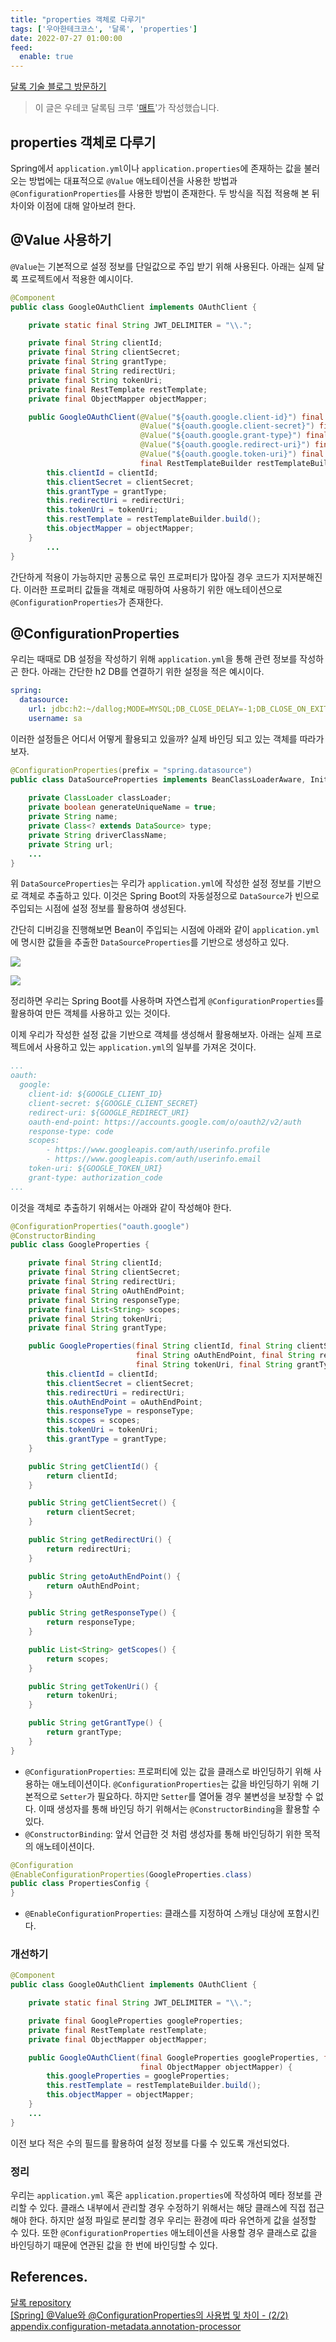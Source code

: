 ```yaml
---
title: "properties 객체로 다루기"
tags: ['우아한테크코스', '달록', 'properties']
date: 2022-07-27 01:00:00
feed:
  enable: true
---
```


[달록 기술 블로그 방문하기](https://dallog.github.io)

> 이 글은 우테코 달록팀 크루 '[매트](https://github.com/hyeonic)'가 작성했습니다.

## properties 객체로 다루기

Spring에서 `application.yml`이나 `application.properties`에 존재하는 값을 불러오는 방법에는 대표적으로 `@Value` 애노테이션을 사용한 방법과 `@ConfigurationProperties`를 사용한 방법이 존재한다. 두 방식을 직접 적용해 본 뒤 차이와 이점에 대해 알아보려 한다.

## @Value 사용하기

`@Value`는 기본적으로 설정 정보를 단일값으로 주입 받기 위해 사용된다. 아래는 실제 달록 프로젝트에서 적용한 예시이다.

```java
@Component
public class GoogleOAuthClient implements OAuthClient {

    private static final String JWT_DELIMITER = "\\.";

    private final String clientId;
    private final String clientSecret;
    private final String grantType;
    private final String redirectUri;
    private final String tokenUri;
    private final RestTemplate restTemplate;
    private final ObjectMapper objectMapper;

    public GoogleOAuthClient(@Value("${oauth.google.client-id}") final String clientId,
                             @Value("${oauth.google.client-secret}") final String clientSecret,
                             @Value("${oauth.google.grant-type}") final String grantType,
                             @Value("${oauth.google.redirect-uri}") final String redirectUri,
                             @Value("${oauth.google.token-uri}") final String tokenUri,
                             final RestTemplateBuilder restTemplateBuilder, final ObjectMapper objectMapper) {
        this.clientId = clientId;
        this.clientSecret = clientSecret;
        this.grantType = grantType;
        this.redirectUri = redirectUri;
        this.tokenUri = tokenUri;
        this.restTemplate = restTemplateBuilder.build();
        this.objectMapper = objectMapper;
    }
		...
}
```

간단하게 적용이 가능하지만 공통으로 묶인 프로퍼티가 많아질 경우 코드가 지저분해진다. 이러한 프로퍼티 값들을 객체로 매핑하여 사용하기 위한 애노테이션으로 `@ConfigurationProperties`가 존재한다.

## @ConfigurationProperties

우리는 때때로 DB 설정을 작성하기 위해 `application.yml`을 통해 관련 정보를 작성하곤 한다. 아래는 간단한 h2 DB를 연결하기 위한 설정을 적은 예시이다.

```yaml
spring:
  datasource:
    url: jdbc:h2:~/dallog;MODE=MYSQL;DB_CLOSE_DELAY=-1;DB_CLOSE_ON_EXIT=FALSE
    username: sa
```

이러한 설정들은 어디서 어떻게 활용되고 있을까? 실제 바인딩 되고 있는 객체를 따라가보자.

```java
@ConfigurationProperties(prefix = "spring.datasource")
public class DataSourceProperties implements BeanClassLoaderAware, InitializingBean {
	
    private ClassLoader classLoader;
    private boolean generateUniqueName = true;
	private String name;
	private Class<? extends DataSource> type;
	private String driverClassName;
	private String url;
    ...
}
```

위 `DataSourceProperties`는 우리가 `application.yml`에 작성한 설정 정보를 기반으로 객체로 추출하고 있다. 이것은 Spring Boot의 자동설정으로 `DataSource`가 빈으로 주입되는 시점에 설정 정보를 활용하여 생성된다. 

간단히 디버깅을 진행해보면 Bean이 주입되는 시점에 아래와 같이 `application.yml`에 명시한 값들을 추출한 `DataSourceProperties`를 기반으로 생성하고 있다.

![](./properties-object/debug-1.png)

![](./properties-object/debug-2.png)

정리하면 우리는 Spring Boot를 사용하며 자연스럽게 `@ConfigurationProperties`를 활용하여 만든 객체를 사용하고 있는 것이다.

이제 우리가 작성한 설정 값을 기반으로 객체를 생성해서 활용해보자. 아래는 실제 프로젝트에서 사용하고 있는 `application.yml`의 일부를 가져온 것이다.

```yaml
...
oauth:
  google:
    client-id: ${GOOGLE_CLIENT_ID}
    client-secret: ${GOOGLE_CLIENT_SECRET}
    redirect-uri: ${GOOGLE_REDIRECT_URI}
    oauth-end-point: https://accounts.google.com/o/oauth2/v2/auth
    response-type: code
    scopes:
        - https://www.googleapis.com/auth/userinfo.profile
        - https://www.googleapis.com/auth/userinfo.email
    token-uri: ${GOOGLE_TOKEN_URI}
    grant-type: authorization_code
...
```

이것을 객체로 추출하기 위해서는 아래와 같이 작성해야 한다.

```java
@ConfigurationProperties("oauth.google")
@ConstructorBinding
public class GoogleProperties {

    private final String clientId;
    private final String clientSecret;
    private final String redirectUri;
    private final String oAuthEndPoint;
    private final String responseType;
    private final List<String> scopes;
    private final String tokenUri;
    private final String grantType;

    public GoogleProperties(final String clientId, final String clientSecret, final String redirectUri,
                            final String oAuthEndPoint, final String responseType, final List<String> scopes,
                            final String tokenUri, final String grantType) {
        this.clientId = clientId;
        this.clientSecret = clientSecret;
        this.redirectUri = redirectUri;
        this.oAuthEndPoint = oAuthEndPoint;
        this.responseType = responseType;
        this.scopes = scopes;
        this.tokenUri = tokenUri;
        this.grantType = grantType;
    }

    public String getClientId() {
        return clientId;
    }

    public String getClientSecret() {
        return clientSecret;
    }

    public String getRedirectUri() {
        return redirectUri;
    }

    public String getoAuthEndPoint() {
        return oAuthEndPoint;
    }

    public String getResponseType() {
        return responseType;
    }

    public List<String> getScopes() {
        return scopes;
    }

    public String getTokenUri() {
        return tokenUri;
    }

    public String getGrantType() {
        return grantType;
    }
}
```

- `@ConfigurationProperties`: 프로퍼티에 있는 값을 클래스로 바인딩하기 위해 사용하는 애노테이션이다. `@ConfigurationProperties`는 값을 바인딩하기 위해 기본적으로 `Setter`가 필요하다. 하지만 `Setter`를 열어둘 경우 불변성을 보장할 수 없다. 이때 생성자를 통해 바인딩 하기 위해서는 `@ConstructorBinding`을 활용할 수 있다.
- `@ConstructorBinding`: 앞서 언급한 것 처럼 생성자를 통해 바인딩하기 위한 목적의 애노테이션이다.

```java
@Configuration
@EnableConfigurationProperties(GoogleProperties.class)
public class PropertiesConfig {
}
```

- `@EnableConfigurationProperties`: 클래스를 지정하여 스캐닝 대상에 포함시킨다.

### 개선하기

```java
@Component
public class GoogleOAuthClient implements OAuthClient {

    private static final String JWT_DELIMITER = "\\.";

    private final GoogleProperties googleProperties;
    private final RestTemplate restTemplate;
    private final ObjectMapper objectMapper;

    public GoogleOAuthClient(final GoogleProperties googleProperties, final RestTemplateBuilder restTemplateBuilder,
                             final ObjectMapper objectMapper) {
        this.googleProperties = googleProperties;
        this.restTemplate = restTemplateBuilder.build();
        this.objectMapper = objectMapper;
    }
    ...
}
```

이전 보다 적은 수의 필드를 활용하여 설정 정보를 다룰 수 있도록 개선되었다.

### 정리

 우리는 `application.yml` 혹은 `application.properties`에 작성하여 메타 정보를 관리할 수 있다. 클래스 내부에서 관리할 경우 수정하기 위해서는 해당 클래스에 직접 접근해야 한다. 하지만 설정 파일로 분리할 경우 우리는 환경에 따라 유연하게 값을 설정할 수 있다. 또한 `@ConfigurationProperties` 애노테이션을 사용할 경우 클래스로 값을 바인딩하기 때문에 연관된 값을 한 번에 바인딩할 수 있다.

## References.

[달록 repository](https://github.com/woowacourse-teams/2022-dallog)<br>
[[Spring] @Value와 @ConfigurationProperties의 사용법 및 차이 - (2/2)](https://mangkyu.tistory.com/207)<br>
[appendix.configuration-metadata.annotation-processor](https://docs.spring.io/spring-boot/docs/2.7.1/reference/html/configuration-metadata.html#appendix.configuration-metadata.annotation-processor)

<TagLinks />
